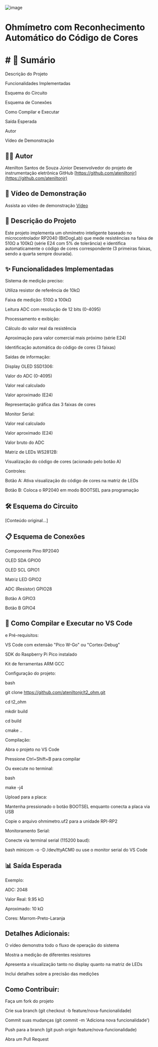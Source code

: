 ![image](https://github.com/user-attachments/assets/f2a5c9b8-6208-4723-8f46-1d74be421827)
# Ohmímetro com Reconhecimento Automático do Código de Cores
# # 📌 Sumário
Descrição do Projeto

Funcionalidades Implementadas

Esquema do Circuito

Esquema de Conexões

Como Compilar e Executar

Saída Esperada

Autor

Vídeo de Demonstração

## 👨‍💻 Autor
Atenilton Santos de Souza Júnior
Desenvolvedor do projeto de instrumentação eletrônica
GitHub [https://github.com/ateniltonjr](https://github.com/ateniltonjr)

## 🎥 Vídeo de Demonstração
Assista ao vídeo de demonstração
[Vídeo](#link)

## 📝 Descrição do Projeto
Este projeto implementa um ohmímetro inteligente baseado no microcontrolador RP2040 (BitDogLab) que mede resistências na faixa de 510Ω a 100kΩ (série E24 com 5% de tolerância) e identifica automaticamente o código de cores correspondente (3 primeiras faixas, sendo a quarta sempre dourada).

## ✨ Funcionalidades Implementadas
Sistema de medição preciso:

Utiliza resistor de referência de 10kΩ

Faixa de medição: 510Ω a 100kΩ

Leitura ADC com resolução de 12 bits (0-4095)

Processamento e exibição:

Cálculo do valor real da resistência

Aproximação para valor comercial mais próximo (série E24)

Identificação automática do código de cores (3 faixas)

Saídas de informação:

Display OLED SSD1306:

Valor do ADC (0-4095)

Valor real calculado

Valor aproximado (E24)

Representação gráfica das 3 faixas de cores

Monitor Serial:

Valor real calculado

Valor aproximado (E24)

Valor bruto do ADC

Matriz de LEDs WS2812B:

Visualização do código de cores (acionado pelo botão A)

Controles:

Botão A: Ativa visualização do código de cores na matriz de LEDs

Botão B: Coloca o RP2040 em modo BOOTSEL para programação

## 🛠️ Esquema do Circuito
[Conteúdo original...]

## 📋 Esquema de Conexões
Componente	Pino RP2040

OLED SDA	GPIO0

OLED SCL	GPIO1

Matriz LED	GPIO2

ADC (Resistor)	GPIO28

Botão A	GPIO3

Botão B	GPIO4


## 🚀 Como Compilar e Executar no VS Code
e
Pré-requisitos:

VS Code com extensão "Pico W-Go" ou "Cortex-Debug"

SDK do Raspberry Pi Pico instalado

Kit de ferramentas ARM GCC

Configuração do projeto:

bash

git clone https://github.com/ateniltonjr/t2_ohm.git

cd t2_ohm

mkdir build

cd build

cmake ..


Compilação:

Abra o projeto no VS Code

Pressione Ctrl+Shift+B para compilar

Ou execute no terminal:

bash

make -j4

Upload para a placa:

Mantenha pressionado o botão BOOTSEL enquanto conecta a placa via USB

Copie o arquivo ohmimetro.uf2 para a unidade RPI-RP2

Monitoramento Serial:

Conecte via terminal serial (115200 baud):

bash
minicom -o -D /dev/ttyACM0
ou use o monitor serial do VS Code

## 📊 Saída Esperada
Exemplo:

ADC: 2048

Valor Real: 9.95 kΩ

Aproximado: 10 kΩ

Cores: Marrom-Preto-Laranja

## Detalhes Adicionais:
O vídeo demonstra todo o fluxo de operação do sistema

Mostra a medição de diferentes resistores

Apresenta a visualização tanto no display quanto na matriz de LEDs

Inclui detalhes sobre a precisão das medições

## Como Contribuir:
Faça um fork do projeto

Crie sua branch (git checkout -b feature/nova-funcionalidade)

Commit suas mudanças (git commit -m 'Adiciona nova funcionalidade')

Push para a branch (git push origin feature/nova-funcionalidade)

Abra um Pull Request
